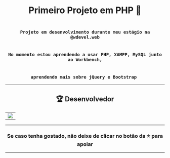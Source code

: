 # <p align="center"> Primeiro Projeto em PHP 🐘</p> 

### <div align="center"><code> Projeto em desenvolvimento durante meu estágio na @wdevel.web </code></div>
### <div align="center"><code> No momento estou aprendendo a usar PHP, XAMPP, MySQL junto ao Workbench,  </code></div>
### <div align="center"><code> aprendendo mais sobre jQuery e Bootstrap </code></div>
 

-------------------------------------------------------------------------------------------------------------------------------------------

## <p align="center"> 🏆 Desenvolvedor </p> 

<table align="center">
	<tr>
		<td>
            <a href="https://github.com/guidsribeiro/phpinit/graphs/contributors">
              <img src="https://contrib.rocks/image?repo=guidsribeiro/phpinit" />
            </a>
        </td>
	</tr>
</table>

----------------------------------------------------------

### <p align="center"> Se caso tenha gostado, não deixe de clicar no botão da ⭐ para apoiar </p>

----------------------------------------------------------